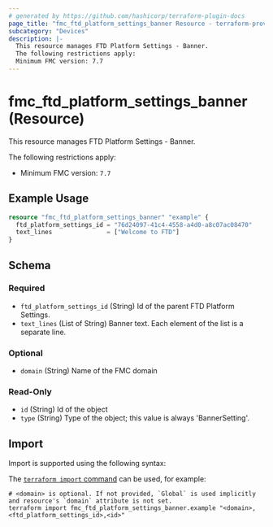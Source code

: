 ```yaml
---
# generated by https://github.com/hashicorp/terraform-plugin-docs
page_title: "fmc_ftd_platform_settings_banner Resource - terraform-provider-fmc"
subcategory: "Devices"
description: |-
  This resource manages FTD Platform Settings - Banner.
  The following restrictions apply:
  Minimum FMC version: 7.7
---
```


# fmc_ftd_platform_settings_banner (Resource)

This resource manages FTD Platform Settings - Banner.

The following restrictions apply:
  - Minimum FMC version: `7.7`

## Example Usage

```terraform
resource "fmc_ftd_platform_settings_banner" "example" {
  ftd_platform_settings_id = "76d24097-41c4-4558-a4d0-a8c07ac08470"
  text_lines               = ["Welcome to FTD"]
}
```

<!-- schema generated by tfplugindocs -->
## Schema

### Required

- `ftd_platform_settings_id` (String) Id of the parent FTD Platform Settings.
- `text_lines` (List of String) Banner text. Each element of the list is a separate line.

### Optional

- `domain` (String) Name of the FMC domain

### Read-Only

- `id` (String) Id of the object
- `type` (String) Type of the object; this value is always 'BannerSetting'.

## Import

Import is supported using the following syntax:

The [`terraform import` command](https://developer.hashicorp.com/terraform/cli/commands/import) can be used, for example:

```shell
# <domain> is optional. If not provided, `Global` is used implicitly and resource's `domain` attribute is not set.
terraform import fmc_ftd_platform_settings_banner.example "<domain>,<ftd_platform_settings_id>,<id>"
```
